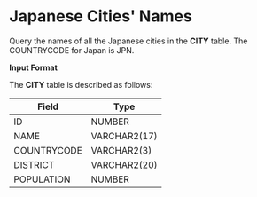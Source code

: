 # Japanese Cities' Names

Query the names of all the Japanese cities in the **CITY** table. The COUNTRYCODE for Japan is JPN.

**Input Format**

The **CITY** table is described as follows:

|Field|Type|
|---|---|
|ID|NUMBER|
|NAME|VARCHAR2(17)|
|COUNTRYCODE|VARCHAR2(3)|
|DISTRICT|VARCHAR2(20)|
|POPULATION|NUMBER|
